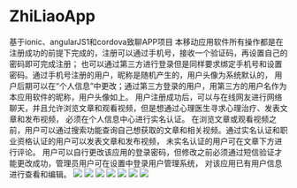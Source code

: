 # ZhiLiaoApp
基于ionic、angularJS1和cordova致聊APP项目
    本移动应用软件所有操作都是在注册成功的前提下完成的，注册可以通过手机号，接收一个验证码，再设置自己的密码即可完成注册；
也可以通过第三方进行登录但是同样要求绑定手机号和设置密码。通过手机号注册的用户，昵称是随机产生的，用户头像为系统默认的，
用户后期可以在“个人信息”中更改；通过第三方登录的用户，用第三方的用户名作为本应用软件的昵称，用户头像如上。
	  用户注册成功后，可以与在线网友进行网络聊天，并且允许浏览文章和观看视频，但是想通过心理医生寻求心理治疗、发表文章和发布视频，
必须在个人信息中心进行实名认证。
	  在浏览文章或观看视频之前，用户可以通过搜索功能查询自己想获取的文章和相关视频。通过实名认证和职业资格认证的用户可以发表文章和发布视频，
未实名认证的用户可在文章下方进行评论。
	  用户可以自行更改该应用的登录密码，但修改之前必须通过短信验证才能更改成功，管理员用户可在设置中登录用户管理系统，
对该应用已有用户信息进行查看和编辑。
![](https://github.com/Tron1234/ZhiLiaoApp/blob/master/screenshot/%E6%B3%A8%E5%86%8C%E9%A1%B5%E9%9D%A2.png)
![](https://github.com/Tron1234/ZhiLiaoApp/blob/master/screenshot/%E5%AF%86%E7%A0%81%E7%99%BB%E5%BD%95%E9%A1%B5%E9%9D%A2.png)
![](https://github.com/Tron1234/ZhiLiaoApp/blob/master/screenshot/%E9%A6%96%E9%A1%B5.png)
![](https://github.com/Tron1234/ZhiLiaoApp/blob/master/screenshot/%E7%BC%96%E5%86%99%E9%80%89%E6%8B%A9%E9%A1%B5%E9%9D%A2.png)
![](https://github.com/Tron1234/ZhiLiaoApp/blob/master/screenshot/%E7%BC%96%E5%86%99%E6%96%87%E7%AB%A0%E9%A1%B5%E9%9D%A2.png)
![](https://github.com/Tron1234/ZhiLiaoApp/blob/master/screenshot/%E7%BC%96%E5%86%99%E8%A7%86%E9%A2%91%E9%A1%B5%E9%9D%A2.png)
![](https://github.com/Tron1234/ZhiLiaoApp/blob/master/screenshot/%E6%88%91%E7%9A%84%E9%A1%B5%E9%9D%A2.png)
